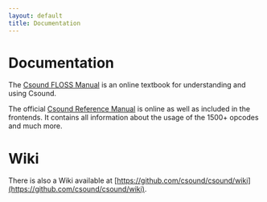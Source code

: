 ```yaml
---
layout: default
title: Documentation 
---
```

# Documentation

The [Csound FLOSS Manual](http://www.flossmanuals.net/csound/index/) is an online textbook for understanding and using Csound.

The official [Csound Reference Manual](http://www.csounds.com/manual/html/index.html) is online as well as included in the frontends. It contains all information about the usage of the 1500+ opcodes and much more.

# Wiki

There is also a Wiki available at [https://github.com/csound/csound/wiki](https://github.com/csound/csound/wiki). 
